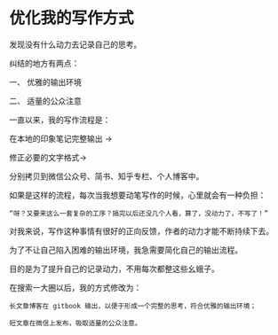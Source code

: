 # 优化我的写作方式

发现没有什么动力去记录自己的思考。

纠结的地方有两点：

一、 优雅的输出环境

二、 适量的公众注意

一直以来，我的写作流程是：

在本地的印象笔记完整输出 -&gt;

修正必要的文字格式-&gt;

分别拷贝到微信公众号、简书、知乎专栏、个人博客中。

如果是这样的流程，每次当我想要动笔写作的时候，心里就会有一种负担：

```text
“呀？又要来这么一套复杂的工序？搞完以后还没几个人看，算了，没动力了，不写了！”
```

对我来说，写作这种事情有很好的正向反馈，作者的动力才能不断持续下去。

为了不让自己陷入困难的输出环境，我急需要简化自己的输出流程。

目的是为了提升自己的记录动力，不用每次都整这些幺蛾子。

在搜索一大圈以后，我的方式修改为：

```text
长文章博客在 gitbook 输出，以便于形成一个完整的思考，符合优雅的输出环境；

短文章在微信上发布，吸取适量的公众注意。
```

